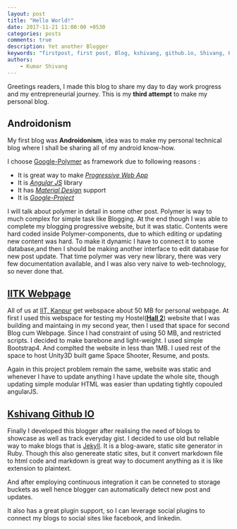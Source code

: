 ```yaml
---
layout: post
title: "Hello World!"
date: 2017-11-21 11:00:00 +0530
categories: posts
comments: true
description: Yet another Blogger
keywords: "firstpost, first post, Blog, kshivang, github.io, Shivang, Kumar Shivang"
authors:
    - Kumar Shivang
---
```


Greetings readers, I made this blog to share my day to day work progress and my entrepreneurial journey.
This is my **third attempt** to make my personal blog. 

## Androidonism

My first blog was **Androidonism**, idea was to make my personal technical blog where I shall be sharing all of my android know-how. 

I choose [Google-Polymer](https://www.polymer-project.org) as framework due to following reasons :
* It is great way to make [*Progressive Web App*](https://developers.google.com/web/progressive-web-apps/)
* It is [*Angular JS*](https://angularjs.org) library
* It has [*Material Design*](https://material.io) support
* It is [*Google-Project*](https://opensource.google.com/projects/explore/featured)

I will talk about polymer in detail in some other post.
Polymer is way to much complex for simple task like Blogging. At the end though I was able to complete my blogging progressive website, but it was static. Contents were hard coded inside Polymer-components, due to which editing or updating new content was hard. To make it dynamic I have to connect it to some database,and then I should be making another interface to edit database for new post update. That time polymer was very new library, there was very few documentation available, and I was also very naive to web-technology, so never done that.


## [IITK Webpage](https://home.iitk.ac.in/~kshivang)

All of us at [IIT, Kanpur](https://www.iitk.ac.in) get webspace about 50 MB for personal webpage. At first I used this webspace for testing my Hostel([**Hall 2**](https://www.iitk.ac.in/hall2)) website that I was building and maintaing in my second year, then I used that space for second Blog cum Webpage. Since I had constraint of using 50 MB, and restricted scripts. I decided to make barebone and light-weight. I used simple Bootstrap4. And complted the website in less than 1MB. I used rest of the space to host Unity3D built game Space Shooter, Resume, and posts. 

Again in this project problem remain the same, website was static and whenever I have to update anything I have update the whole site, though updating simple modular HTML was easier than updating tightly copouled angularJS.

## [Kshivang Github IO](https://kshivang.github.io)

Finally I developed this blogger after realising the need of blogs to showcase as well as track everyday gist. I decided to use old but reliable way to make blogs that is [Jekyll](http://Jekyllrb.com). It is a blog-aware, static site generator in Ruby. Though this also genereate static sites, but it convert markdown file to html code and markdown is great way to document anything as it is like extension to plaintext.

And after employing continuous integration it can be conneted to storage buckets as well hence blogger can automatically detect new post and updates.

It also has a great plugin support, so I can leverage social plugins to connect my blogs to social sites like facebook, and linkedin.



